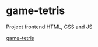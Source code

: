 # game-tetris
Project frontend 
HTML, CSS and JS

[game-tetris](https://yondraco.github.io/game-tetris/)

